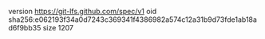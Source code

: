 version https://git-lfs.github.com/spec/v1
oid sha256:e062193f34a0d7243c369341f4386982a574c12a31b9d73fde1ab18ad6f9bb35
size 1207
